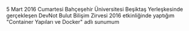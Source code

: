 5 Mart 2016 Cumartesi Bahçeşehir Üniversitesi Beşiktaş Yerleşkesinde gerçekleşen DevNot Bulut Bilişim Zirvesi 2016 etkinliğinde yaptığım "Container Yapıları ve Docker" adlı sunumum
